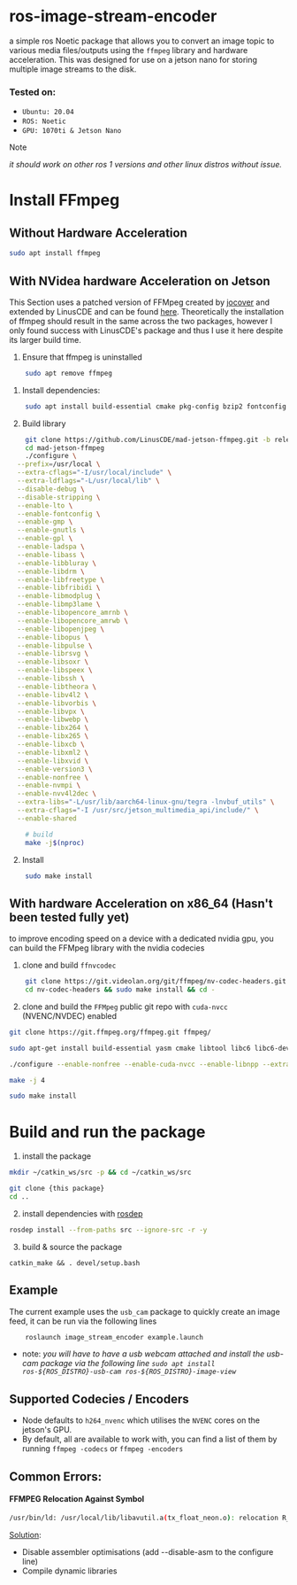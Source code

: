 # ros-image-stream-encoder
a simple ros Noetic package that allows you to convert an image topic to various media files/outputs using the `ffmpeg` library and hardware acceleration. This was designed for use on a jetson nano for storing multiple image streams to the disk.

### Tested on:
- `Ubuntu: 20.04`
- `ROS: Noetic`
- `GPU: 1070ti & Jetson Nano `

> [!note]
>  *it should work on other ros 1 versions and other linux distros without issue.*


# Install FFmpeg

## Without Hardware Acceleration

```bash
sudo apt install ffmpeg
```


## With NVidea hardware Acceleration on Jetson

This Section uses a patched version of FFMpeg created by [jocover](https://github.com/jocover/jetson-ffmpeg) and extended by LinusCDE and can be found [here](https://github.com/LinusCDE/mad-jetson-ffmpeg). Theoretically the installation of ffmpeg should result in the same across the two packages, however I only found success with LinusCDE's package and thus I use it here despite its larger build time.
1. Ensure that ffmpeg is uninstalled 
```bash
    sudo apt remove ffmpeg
```
1. Install dependencies:
```bash
    sudo apt install build-essential cmake pkg-config bzip2 fontconfig libfribidi{0,-dev} gmpc{,-dev} gnutls-bin lame libass{9,-dev} libavc1394-{0,dev} libbluray{2,-dev} libdrm{2,-dev} libfreetype6{,-dev} libmodplug{1,-dev} libraw1394-{11,dev} librsvg2{-2,-dev} libsoxr{0,-dev} libtheora{0,-dev} libva{2,-dev} libva-drm2 libva-x11-2 libvdpau{1,-dev} libvorbisenc2 libvorbis{0a,-dev} libvpx{6,-dev} libwebp{6,-dev} libx11{-6,-dev} libx264-{155,dev} libx265-{179,dev} libxcb1{,-dev} libxext{6,-dev} libxml2{,-dev} libxv{1,-dev} libxvidcore{4,-dev} libopencore-amr{nb0,nb-dev,wb0,wb-dev} opus-tools libsdl2-dev speex v4l-utils zlib1g{,-dev} libopenjp2-7{,-dev} libssh-{4,dev} libspeex{1,-dev} libgmp-dev libgnutls28-dev libladspa-ocaml-dev libmp3lame{0,-dev} libopus{0,-dev} libv4l-{0,dev}
```
2. Build library
```bash
    git clone https://github.com/LinusCDE/mad-jetson-ffmpeg.git -b release/6.0
    cd mad-jetson-ffmpeg
    ./configure \
  --prefix=/usr/local \
  --extra-cflags="-I/usr/local/include" \
  --extra-ldflags="-L/usr/local/lib" \
  --disable-debug \
  --disable-stripping \
  --enable-lto \
  --enable-fontconfig \
  --enable-gmp \
  --enable-gnutls \
  --enable-gpl \
  --enable-ladspa \
  --enable-libass \
  --enable-libbluray \
  --enable-libdrm \
  --enable-libfreetype \
  --enable-libfribidi \
  --enable-libmodplug \
  --enable-libmp3lame \
  --enable-libopencore_amrnb \
  --enable-libopencore_amrwb \
  --enable-libopenjpeg \
  --enable-libopus \
  --enable-libpulse \
  --enable-librsvg \
  --enable-libsoxr \
  --enable-libspeex \
  --enable-libssh \
  --enable-libtheora \
  --enable-libv4l2 \
  --enable-libvorbis \
  --enable-libvpx \
  --enable-libwebp \
  --enable-libx264 \
  --enable-libx265 \
  --enable-libxcb \
  --enable-libxml2 \
  --enable-libxvid \
  --enable-version3 \
  --enable-nonfree \
  --enable-nvmpi \
  --enable-nvv4l2dec \
  --extra-libs="-L/usr/lib/aarch64-linux-gnu/tegra -lnvbuf_utils" \
  --extra-cflags="-I /usr/src/jetson_multimedia_api/include/" \
  --enable-shared

    # build
    make -j$(nproc)
```
2. Install
```bash
    sudo make install
```


## With hardware Acceleration on x86_64 (Hasn't been tested fully yet)

to improve encoding speed on a device with a dedicated nvidia gpu, you can build the FFMpeg library with the nvidia codecies
1. clone and build `ffnvcodec`
```bash
    git clone https://git.videolan.org/git/ffmpeg/nv-codec-headers.git
    cd nv-codec-headers && sudo make install && cd -
```
2. clone and build the `FFMpeg` public git repo with `cuda-nvcc` (NVENC/NVDEC) enabled 
```bash
git clone https://git.ffmpeg.org/ffmpeg.git ffmpeg/

sudo apt-get install build-essential yasm cmake libtool libc6 libc6-dev unzip wget libnuma1 libnuma-dev

./configure --enable-nonfree --enable-cuda-nvcc --enable-libnpp --extra-cflags=-I/usr/local/cuda/include --extra-ldflags=-L/usr/local/cuda/lib64 --disable-static --enable-shared

make -j 4
```

```bash
sudo make install
```


# Build and run the package

1. install the package
```bash
mkdir ~/catkin_ws/src -p && cd ~/catkin_ws/src

git clone {this package} 
cd ..
```

2. install dependencies with [rosdep](http://wiki.ros.org/rosdep)
```bash
rosdep install --from-paths src --ignore-src -r -y
```
3. build & source the package
```
catkin_make && . devel/setup.bash
```



## Example

The current example uses the `usb_cam` package to quickly create an image feed, it can be run via the following lines

```bash
    roslaunch image_stream_encoder example.launch
```
- note: *you will have to have a usb webcam attached and install the usb-cam package via the following line `sudo apt install ros-${ROS_DISTRO}-usb-cam ros-${ROS_DISTRO}-image-view`*

## Supported Codecies / Encoders
- Node defaults to `h264_nvenc`  which utilises the `NVENC` cores on the jetson's GPU.
- By default, all are available to work with, you can find a list of them by running `ffmpeg -codecs` or `ffmpeg -encoders`


## Common Errors:

#### FFMPEG Relocation Against Symbol
```bash
/usr/bin/ld: /usr/local/lib/libavutil.a(tx_float_neon.o): relocation R_AARCH64_ADR_PREL_PG_HI21 against symbol `ff_tx_tab_2048_float' which may bind externally can not be used when making a shared object; recompile with -fPIC

```
[Solution](https://stackoverflow.com/questions/13812185/how-to-recompile-with-fpic):
- Disable assembler optimisations (add --disable-asm to the configure line)
- Compile dynamic libraries
